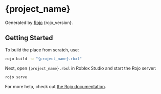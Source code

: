 # {project_name}
Generated by [Rojo](https://github.com/rojo-rbx/rojo) {rojo_version}.

## Getting Started
To build the place from scratch, use:

```bash
rojo build -o "{project_name}.rbxl"
```

Next, open `{project_name}.rbxl` in Roblox Studio and start the Rojo server:

```bash
rojo serve
```

For more help, check out [the Rojo documentation](https://rojo.space/docs).
